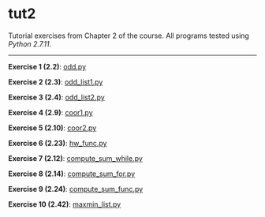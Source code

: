 # tut2

Tutorial exercises from Chapter 2 of the course. All programs tested using _Python 2.7.11_.

---

**Exercise 1 (2.2)**: [odd.py](odd.py)

**Exercise 2 (2.3)**: [odd_list1.py](odd_list1.py)

**Exercise 3 (2.4)**: [odd_list2.py](odd_list2.py)

**Exercise 4 (2.9)**: [coor1.py](coor1.py)

**Exercise 5 (2.10)**: [coor2.py](coor2.py)

**Exercise 6 (2.23)**: [hw_func.py](hw_func.py)

**Exercise 7 (2.12)**: [compute_sum_while.py](compute_sum_while.py)

**Exercise 8 (2.14)**: [compute_sum_for.py](compute_sum_for.py)

**Exercise 9 (2.24)**: [compute_sum_func.py](compute_sum_func.py)

**Exercise 10 (2.42)**: [maxmin_list.py](maxmin_list.py)

